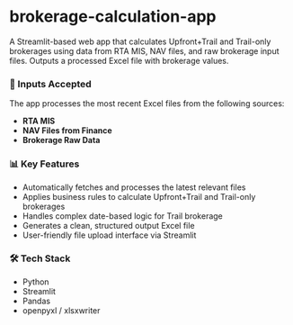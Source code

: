 # brokerage-calculation-app
A Streamlit-based web app that calculates Upfront+Trail and Trail-only brokerages using data from RTA MIS, NAV files, and raw brokerage input files. Outputs a processed Excel file with brokerage values.
### 📂 Inputs Accepted
The app processes the most recent Excel files from the following sources:
- **RTA MIS**
- **NAV Files from Finance**
- **Brokerage Raw Data**

### 📊 Key Features
- Automatically fetches and processes the latest relevant files
- Applies business rules to calculate Upfront+Trail and Trail-only brokerages
- Handles complex date-based logic for Trail brokerage
- Generates a clean, structured output Excel file
- User-friendly file upload interface via Streamlit

### 🛠️ Tech Stack
- Python
- Streamlit
- Pandas
- openpyxl / xlsxwriter
